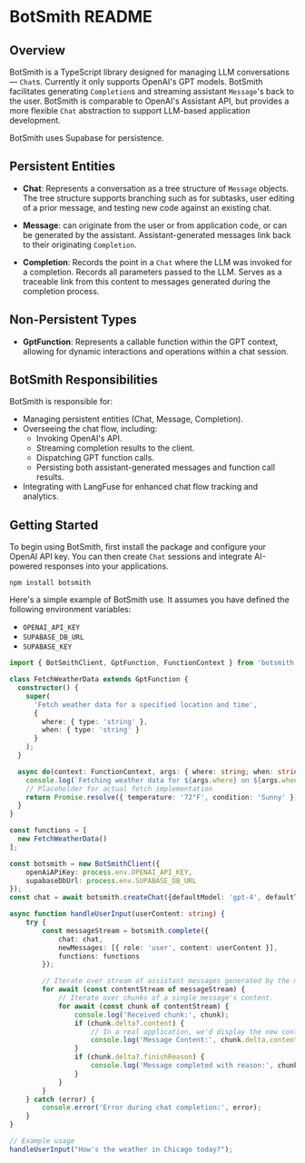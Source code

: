 # BotSmith README

## Overview

BotSmith is a TypeScript library designed for managing LLM conversations — `Chat`s. Currently it only supports OpenAI's GPT models. BotSmith facilitates generating `Completion`s and streaming assistant `Message`'s back to the user. BotSmith is comparable to OpenAI's Assistant API, but provides a more 
flexible `Chat` abstraction to support LLM-based application development.

BotSmith uses Supabase for persistence.

## Persistent Entities

- **Chat**: Represents a conversation as a tree structure of `Message` objects. The tree structure
supports branching such as for subtasks, user editing of a prior message, and testing new code against an existing chat.

- **Message**: can originate from the user or from application code, or can be generated by the assistant. Assistant-generated messages link back to their originating `Completion`.

- **Completion**: Records the point in a `Chat` where the LLM was invoked for a completion. Records all parameters passed to the LLM. Serves as a traceable link from this content to messages generated
during the completion process.

## Non-Persistent Types

- **GptFunction**: Represents a callable function within the GPT context, allowing for dynamic interactions and operations within a chat session.

## BotSmith Responsibilities

BotSmith is responsible for:
- Managing persistent entities (Chat, Message, Completion).
- Overseeing the chat flow, including:
  - Invoking OpenAI's API.
  - Streaming completion results to the client.
  - Dispatching GPT function calls.
  - Persisting both assistant-generated messages and function call results.
- Integrating with LangFuse for enhanced chat flow tracking and analytics.

## Getting Started

To begin using BotSmith, first install the package and configure your OpenAI API key. You can then create `Chat` sessions and integrate AI-powered responses into your applications.

```
npm install botsmith
```

Here's a simple example of BotSmith use. It assumes you have defined the following environment variables:
- `OPENAI_API_KEY`
- `SUPABASE_DB_URL`
- `SUPABASE_KEY`

```typescript
import { BotSmithClient, GptFunction, FunctionContext } from 'botsmith';

class FetchWeatherData extends GptFunction {
  constructor() {
    super(
      'Fetch weather data for a specified location and time',
      {
        where: { type: 'string' },
        when: { type: 'string' }
      }
    );
  }

  async do(context: FunctionContext, args: { where: string; when: string }): Promise<any> {
    console.log(`Fetching weather data for ${args.where} on ${args.when}...`);
    // Placeholder for actual fetch implementation
    return Promise.resolve({ temperature: '72°F', condition: 'Sunny' });
  }
}

const functions = [
  new FetchWeatherData()
];

const botsmith = new BotSmithClient({ 
    openAiAPiKey: process.env.OPENAI_API_KEY,
    supabaseDbUrl: process.env.SUPABASE_DB_URL
});
const chat = await botsmith.createChat({defaultModel: 'gpt-4', defaultTemperature: 0 });

async function handleUserInput(userContent: string) {
    try {
        const messageStream = botsmith.complete({
            chat: chat,
            newMessages: [{ role: 'user', content: userContent }],
            functions: functions
        });

        // Iterate over stream of assistant messages generated by the model.
        for await (const contentStream of messageStream) {
            // Iterate over chunks of a single message's content.
            for await (const chunk of contentStream) {
                console.log('Received chunk:', chunk);
                if (chunk.delta?.content) {
                    // In a real application, we'd display the new content chunk in the UI.
                    console.log('Message Content:', chunk.delta.content);
                }
                if (chunk.delta?.finishReason) {
                    console.log('Message completed with reason:', chunk.delta.finishReason);
                }
            }
        }
    } catch (error) {
        console.error('Error during chat completion:', error);
    }
}

// Example usage
handleUserInput("How's the weather in Chicago today?");
```